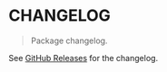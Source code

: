 # CHANGELOG

> Package changelog.

See [GitHub Releases](https://github.com/stdlib-js/array-base-assert-is-same-kind-data-type-cast/releases) for the changelog.